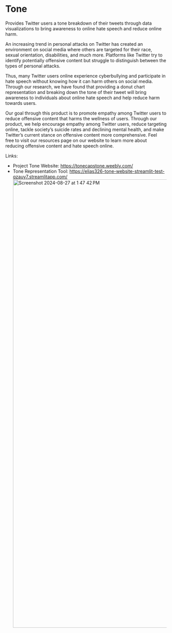 # Tone
Provides Twitter users a tone breakdown of their tweets through data visualizations to bring awareness to online hate speech and reduce online harm.

An increasing trend in personal attacks on Twitter has created an environment on social media where others are targeted for their race, sexual orientation, disabilities, and much more. Platforms like Twitter try to identify potentially offensive content but struggle to distinguish between the types of personal attacks. 

Thus, many Twitter users online experience cyberbullying and participate in hate speech without knowing how it can harm others on social media. Through our research, we have found that providing a donut chart representation and breaking down the tone of their tweet will bring awareness to individuals about online hate speech and help reduce harm towards users. 

Our goal through this product is to promote empathy among Twitter users to reduce offensive content that harms the wellness of users. Through our product, we help encourage empathy among Twitter users, reduce targeting online, tackle society’s suicide rates and declining mental health, and make Twitter’s current stance on offensive content more comprehensive. Feel free to visit our resources page on our website to learn more about reducing offensive content and hate speech online.

Links:
- Project Tone Website: https://tonecapstone.weebly.com/
- Tone Representation Tool: https://elias326-tone-website-streamlit-test-qzauy7.streamlitapp.com/
  <img width="1396" alt="Screenshot 2024-08-27 at 1 47 42 PM" src="https://github.com/user-attachments/assets/832ef2fb-8bb5-4984-876a-3eb4cfcee885">
